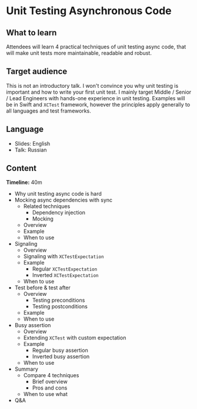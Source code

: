 # Unit Testing Asynchronous Code

## What to learn

Attendees will learn 4 practical techniques of unit testing async code, that will make unit tests more maintainable, readable and robust.

## Target audience

This is not an introductory talk. I won't convince you why unit testing is important and how to write your first unit test. I mainly target Middle / Senior / Lead Engineers with hands-one experience in unit testing. Examples will be in Swift and `XCTest` framework, however the principles apply generally to all languages and test frameworks.

## Language

- Slides: English
- Talk: Russian

## Content

**Timeline:** 40m

- Why unit testing async code is hard
- Mocking async dependencies with sync
  - Related techniques
    - Dependency injection
    - Mocking
  - Overview
  - Example
  - When to use
- Signaling
  - Overview
  - Signaling with `XCTestExpectation`
  - Example
    - Regular `XCTestExpectation`
    - Inverted `XCTestExpectation`
  - When to use
- Test before & test after
  - Overview
    - Testing preconditions
    - Testing postconditions
  - Example
  - When to use
- Busy assertion
  - Overview
  - Extending `XCTest` with custom expectation
  - Example
    - Regular busy assertion
    - Inverted busy assertion
  - When to use
- Summary
  - Compare 4 techniques
    - Brief overview
    - Pros and cons
  - When to use what
- Q&A

